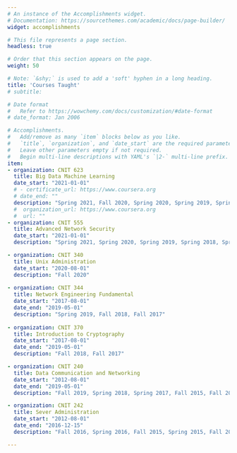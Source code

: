 ```yaml
---
# An instance of the Accomplishments widget.
# Documentation: https://sourcethemes.com/academic/docs/page-builder/
widget: accomplishments

# This file represents a page section.
headless: true

# Order that this section appears on the page.
weight: 50

# Note: `&shy;` is used to add a 'soft' hyphen in a long heading.
title: 'Courses Taught'
# subtitle:

# Date format
#   Refer to https://wowchemy.com/docs/customization/#date-format
# date_format: Jan 2006

# Accomplishments.
#   Add/remove as many `item` blocks below as you like.
#   `title`, `organization`, and `date_start` are the required parameters.
#   Leave other parameters empty if not required.
#   Begin multi-line descriptions with YAML's `|2-` multi-line prefix.
item:
- organization: CNIT 623
  title: Big Data Machine Learning
  date_start: "2021-01-01" 
  # - certificate_url: https://www.coursera.org
  # date_end: ""
  description: "Spring 2021, Fall 2020, Spring 2020, Spring 2019, Spring 2017"
  #  organization_url: https://www.coursera.org
  #  url: ""
- organization: CNIT 555
  title: Advanced Network Security
  date_start: "2021-01-01" 
  description: "Spring 2021, Spring 2020, Spring 2019, Spring 2018, Spring 2017, Spring 2016, Spring 2015"

- organization: CNIT 340
  title: Unix Administration
  date_start: "2020-08-01" 
  description: "Fall 2020"
  
- organization: CNIT 344
  title: Network Engineering Fundamental
  date_start: "2017-08-01" 
  date_end: "2019-05-01"
  description: "Spring 2019, Fall 2018, Fall 2017"
  
- organization: CNIT 370
  title: Introduction to Cryptography
  date_start: "2017-08-01" 
  date_end: "2019-05-01"
  description: "Fall 2018, Fall 2017"

- organization: CNIT 240
  title: Data Communication and Networking
  date_start: "2012-08-01" 
  date_end: "2019-05-01"
  description: "Fall 2019, Spring 2018, Spring 2017, Fall 2015, Fall 2014, Spring 2014, Fall 2013, Spring 2013, Fall 2012"

- organization: CNIT 242
  title: Sever Administration
  date_start: "2012-08-01" 
  date_end: "2016-12-15"
  description: "Fall 2016, Spring 2016, Fall 2015, Spring 2015, Fall 2014, Spring 2014, Fall 2013, Spring 2013, Fall 2012"

---
```

